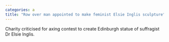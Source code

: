 ```yaml
---
categories: a
title: "Row over man appointed to make feminist Elsie Inglis sculpture"
---
```

Charity criticised for axing contest to create Edinburgh statue of suffragist Dr Elsie Inglis.